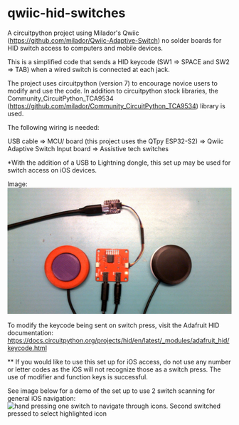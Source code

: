 # qwiic-hid-switches
A circuitpython project using Milador's Qwiic (https://github.com/milador/Qwiic-Adaptive-Switch) no solder boards for HID switch access to computers and mobile devices.

This is a simplified code that sends a HID keycode (SW1 => SPACE and SW2 => TAB) when a wired switch is connected at each jack.

The project uses circuitpython (version 7) to encourage novice users to modify and use the code. In addition to circuitpython stock libraries, the Community_CircuitPython_TCA9534 (https://github.com/milador/Community_CircuitPython_TCA9534) library is used.

The following wiring is needed:

USB cable => MCU/ board (this project uses the QTpy ESP32-S2) => Qwiic Adaptive Switch Input board => Assistive tech switches

*With the addition of a USB to Lightning dongle, this set up may be used for switch access on iOS devices.

Image:
![USB cable connected to a controller with a custom board connected via grove wire. two switches are connected to the custom board](/qwiic-hid-setup.jpg "Qwiic HID Set Up")


To modify the keycode being sent on switch press, visit the Adafruit HID documentation: https://docs.circuitpython.org/projects/hid/en/latest/_modules/adafruit_hid/keycode.html

** If you would like to use this set up for iOS access, do not use any number or letter codes as the iOS will not recognize those as a switch press. The use of modifier and function keys is successful.

See image below for a demo of the set up to use 2 switch scanning for general iOS navigation:
![hand pressing one switch to navigate through icons. Second switched pressed to select highlighted icon](/iOS-demo.gif "iOS Demo")

